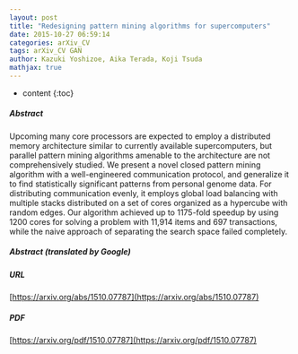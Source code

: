 ```yaml
---
layout: post
title: "Redesigning pattern mining algorithms for supercomputers"
date: 2015-10-27 06:59:14
categories: arXiv_CV
tags: arXiv_CV GAN
author: Kazuki Yoshizoe, Aika Terada, Koji Tsuda
mathjax: true
---
```


* content
{:toc}

##### Abstract
Upcoming many core processors are expected to employ a distributed memory architecture similar to currently available supercomputers, but parallel pattern mining algorithms amenable to the architecture are not comprehensively studied. We present a novel closed pattern mining algorithm with a well-engineered communication protocol, and generalize it to find statistically significant patterns from personal genome data. For distributing communication evenly, it employs global load balancing with multiple stacks distributed on a set of cores organized as a hypercube with random edges. Our algorithm achieved up to 1175-fold speedup by using 1200 cores for solving a problem with 11,914 items and 697 transactions, while the naive approach of separating the search space failed completely.

##### Abstract (translated by Google)


##### URL
[https://arxiv.org/abs/1510.07787](https://arxiv.org/abs/1510.07787)

##### PDF
[https://arxiv.org/pdf/1510.07787](https://arxiv.org/pdf/1510.07787)

